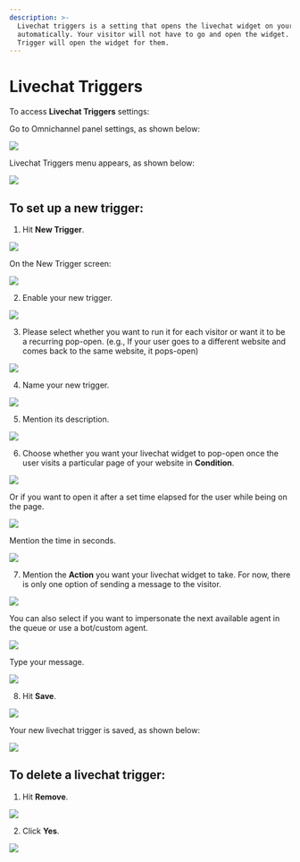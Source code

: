 ```yaml
---
description: >-
  Livechat triggers is a setting that opens the livechat widget on your website
  automatically. Your visitor will not have to go and open the widget. Livechat
  Trigger will open the widget for them.
---
```


# Livechat Triggers

To access **Livechat Triggers** settings:

Go to Omnichannel panel settings, as shown below:

![](../../../.gitbook/assets/0%20%288%29%20%285%29%20%285%29%20%285%29%20%285%29%20%285%29%20%284%29.png)

Livechat Triggers menu appears, as shown below:

![](../../../.gitbook/assets/1%20%288%29.png)

## To set up a new trigger:

1. Hit **New Trigger**.

![](../../../.gitbook/assets/2%20%288%29.png)

On the New Trigger screen:

![](../../../.gitbook/assets/3%20%288%29.png)

2. Enable your new trigger.

![](../../../.gitbook/assets/4%20%288%29.png)

3. Please select whether you want to run it for each visitor or want it to be a recurring pop-open. \(e.g., If your user goes to a different website and comes back to the same website, it pops-open\)

![](../../../.gitbook/assets/5%20%288%29.png)

4. Name your new trigger.

![](../../../.gitbook/assets/6%20%287%29.png)

5. Mention its description.

![](../../../.gitbook/assets/7%20%285%29.png)

6. Choose whether you want your livechat widget to pop-open once the user visits a particular page of your website in **Condition**.

![](../../../.gitbook/assets/8%20%284%29.png)

Or if you want to open it after a set time elapsed for the user while being on the page.

![](../../../.gitbook/assets/9%20%284%29.png)

Mention the time in seconds.

![](../../../.gitbook/assets/10%20%283%29.png)

7. Mention the **Action** you want your livechat widget to take. For now, there is only one option of sending a message to the visitor.

![](../../../.gitbook/assets/11%20%283%29.png)

You can also select if you want to impersonate the next available agent in the queue or use a bot/custom agent.

![](../../../.gitbook/assets/12%20%283%29.png)

Type your message.

![](../../../.gitbook/assets/13%20%283%29.png)

8. Hit **Save**.

![](../../../.gitbook/assets/14%20%283%29.png)

Your new livechat trigger is saved, as shown below:

![](../../../.gitbook/assets/15%20%283%29.png)

## To delete a livechat trigger:

1. Hit **Remove**.

![](../../../.gitbook/assets/16%20%283%29.png)

  2. Click **Yes**.

![](../../../.gitbook/assets/17%20%283%29.png)

